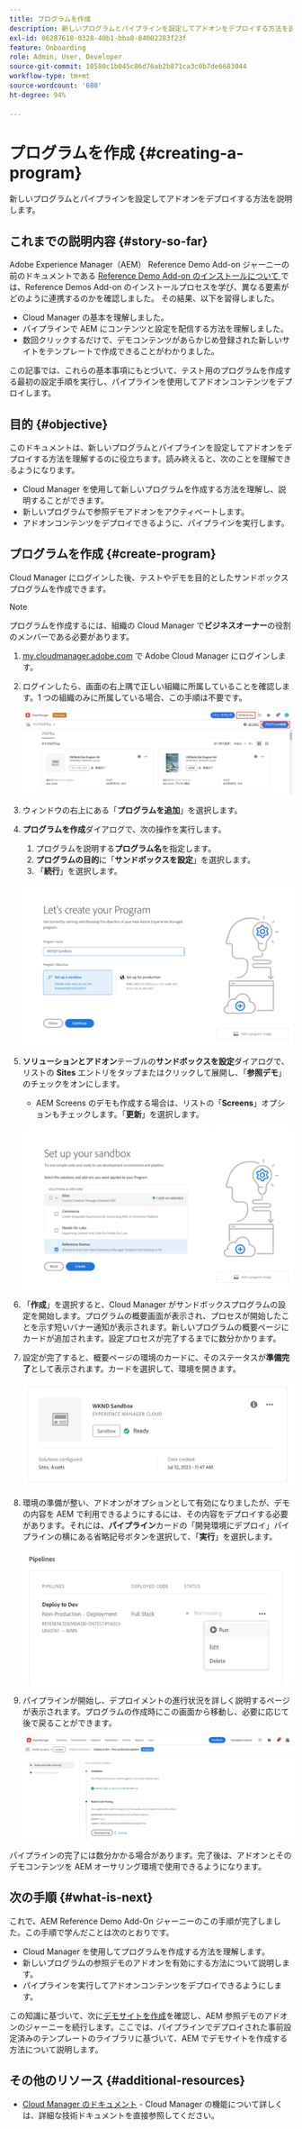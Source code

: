 ```yaml
---
title: プログラムを作成
description: 新しいプログラムとパイプラインを設定してアドオンをデプロイする方法を説明します。
exl-id: 06287618-0328-40b1-bba8-84002283f23f
feature: Onboarding
role: Admin, User, Developer
source-git-commit: 10580c1b045c86d76ab2b871ca3c0b7de6683044
workflow-type: tm+mt
source-wordcount: '688'
ht-degree: 94%

---
```



# プログラムを作成 {#creating-a-program}

新しいプログラムとパイプラインを設定してアドオンをデプロイする方法を説明します。

## これまでの説明内容 {#story-so-far}

Adobe Experience Manager（AEM） Reference Demo Add-on ジャーニーの前のドキュメントである [Reference Demo Add-on のインストールについて ](installation.md) では、Reference Demos Add-on のインストールプロセスを学び、異なる要素がどのように連携するのかを確認しました。 その結果、以下を習得しました。

* Cloud Manager の基本を理解しました。
* パイプラインで AEM にコンテンツと設定を配信する方法を理解しました。
* 数回クリックするだけで、デモコンテンツがあらかじめ登録された新しいサイトをテンプレートで作成できることがわかりました。

この記事では、これらの基本事項にもとづいて、テスト用のプログラムを作成する最初の設定手順を実行し、パイプラインを使用してアドオンコンテンツをデプロイします。

## 目的 {#objective}

このドキュメントは、新しいプログラムとパイプラインを設定してアドオンをデプロイする方法を理解するのに役立ちます。読み終えると、次のことを理解できるようになります。

* Cloud Manager を使用して新しいプログラムを作成する方法を理解し、説明することができます。
* 新しいプログラムで参照デモアドオンをアクティベートします。
* アドオンコンテンツをデプロイできるように、パイプラインを実行します。

## プログラムを作成 {#create-program}

Cloud Manager にログインした後、テストやデモを目的としたサンドボックスプログラムを作成できます。

>[!NOTE]
>
>プログラムを作成するには、組織の Cloud Manager で&#x200B;**ビジネスオーナー**&#x200B;の役割のメンバーである必要があります。

1. [my.cloudmanager.adobe.com](https://my.cloudmanager.adobe.com/) で Adobe Cloud Manager にログインします。

1. ログインしたら、画面の右上隅で正しい組織に所属していることを確認します。1 つの組織のみに所属している場合、この手順は不要です。

   ![Cloud Manager の概要](assets/cloud-manager.png)

1. ウィンドウの右上にある「**プログラムを追加**」を選択します。

1. **プログラムを作成**&#x200B;ダイアログで、次の操作を実行します。

   1. プログラムを説明する&#x200B;**プログラム名**&#x200B;を指定します。
   1. **プログラムの目的**&#x200B;に「**サンドボックスを設定**」を選択します。
   1. 「**続行**」を選択します。

   ![プログラムを作成ダイアログ](assets/create-program.png)

1. **ソリューションとアドオン**&#x200B;テーブルの&#x200B;**サンドボックスを設定**&#x200B;ダイアログで、リストの **Sites** エントリをタップまたはクリックして展開し、「**参照デモ**」のチェックをオンにします。

   * AEM Screens のデモも作成する場合は、リストの「**Screens**」オプションもチェックします。「**更新**」を選択します。

   ![プログラム設定で参照デモのアドオンを選択](assets/select-reference-demo-add-on.png)


1. 「**作成**」を選択すると、Cloud Manager がサンドボックスプログラムの設定を開始します。プログラムの概要画面が表示され、プロセスが開始したことを示す短いバナー通知が表示されます。新しいプログラムの概要ページにカードが追加されます。設定プロセスが完了するまでに数分かかります。

1. 設定が完了すると、概要ページの環境のカードに、そのステータスが&#x200B;**準備完了**&#x200B;として表示されます。カードを選択して、環境を開きます。

   ![プログラムの作成完了](assets/ready.png)

1. 環境の準備が整い、アドオンがオプションとして有効になりましたが、デモの内容を AEM で利用できるようにするには、その内容をデプロイする必要があります。それには、**パイプライン**&#x200B;カードの「開発環境にデプロイ」パイプラインの横にある省略記号ボタンを選択して、「**実行**」を選択します。

   ![開始](assets/run.png)

1. パイプラインが開始し、デプロイメントの進行状況を詳しく説明するページが表示されます。プログラムの作成時にこの画面から移動し、必要に応じて後で戻ることができます。

   ![デプロイメント](assets/deployment.png)

パイプラインの完了には数分かかる場合があります。完了後は、アドオンとそのデモコンテンツを AEM オーサリング環境で使用できるようになります。

## 次の手順 {#what-is-next}

これで、AEM Reference Demo Add-On ジャーニーのこの手順が完了しました。この手順で学んだことは次のとおりです。

* Cloud Manager を使用してプログラムを作成する方法を理解します。
* 新しいプログラムの参照デモのアドオンを有効にする方法について説明します。
* パイプラインを実行してアドオンコンテンツをデプロイできるようにします。

この知識に基づいて、次に[デモサイトを作成](create-site.md)を確認し、AEM 参照デモのアドオンのジャーニーを続行します。ここでは、パイプラインでデプロイされた事前設定済みのテンプレートのライブラリに基づいて、AEM でデモサイトを作成する方法について説明します。

## その他のリソース {#additional-resources}

* [Cloud Manager のドキュメント](https://experienceleague.adobe.com/docs/experience-manager-cloud-service/content/onboarding/onboarding-concepts/cloud-manager-introduction.html?lang=ja) - Cloud Manager の機能について詳しくは、詳細な技術ドキュメントを直接参照してください。
